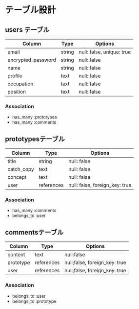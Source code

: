 # テーブル設計

## users テーブル

| Column              | Type    |Options                    |
| ------------------- | ------- | ------------------------- |
| email               | string  | null: false, unique: true |
| encrypted_password  | string  | null: false               |
| name                | string  | null: false               |
| profile             | text    | null: false               |
| occupation          | text    | null: false               |
| position            | text    | null: false               |

### Association

- has_many :prototypes
- has_many :comments


## prototypesテーブル

| Column         | Type       | Options                        |
| -------------- | ---------- | ------------------------------ |
| title          | string     | null: false                    |
| catch_copy     | text       | null: false                    |
| concept        | text       | null: false                    |
| user           | references | null: false, foreign_key: true |

### Association

- has_many :comments
- belongs_to :user

## commentsテーブル

| Column            | Type       | Options                       |
| ----------------- | ---------- | ----------------------------- |
| content           | text       | null:false                    |
| prototype         | references | null;false, foreign_key: true |
| user              | references | null;false, foreign_key: true |

### Association

- belongs_to :user
- belongs_to :prototype